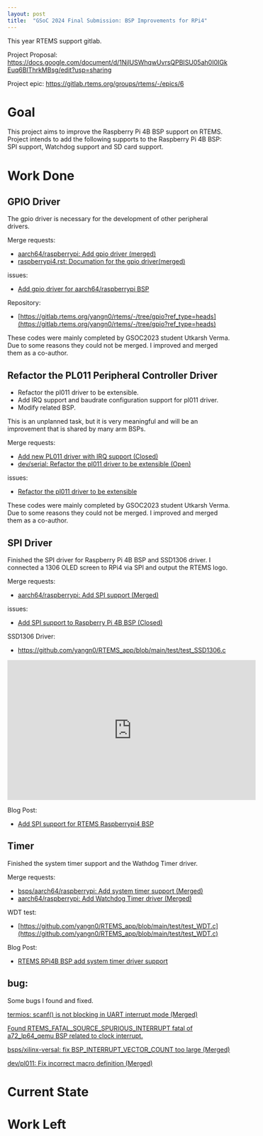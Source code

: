 ```yaml
---
layout: post
title:  "GSoC 2024 Final Submission: BSP Improvements for RPi4"
---
```


This year RTEMS support gitlab.

Project Proposal: https://docs.google.com/document/d/1NjlUSWhqwUvrsQPBISU05ah0I0IGkEuq6BIThrkMBsg/edit?usp=sharing

Project epic: https://gitlab.rtems.org/groups/rtems/-/epics/6


# Goal
This project aims to improve the Raspberry Pi 4B BSP support on RTEMS. Project intends to add the following supports to the Raspberry Pi 4B BSP: SPI support, Watchdog support and SD card support.

# Work Done

## GPIO Driver

The gpio driver is necessary for the development of other peripheral drivers. 

Merge requests:
- [aarch64/raspberrypi: Add gpio driver (merged)](https://gitlab.rtems.org/rtems/rtos/rtems/-/merge_requests/59)
- [raspberrypi4.rst: Documation for the gpio driver(merged)](https://gitlab.rtems.org/rtems/docs/rtems-docs/-/merge_requests/18)

issues: 
- [Add gpio driver for aarch64/raspberrypi BSP](https://gitlab.rtems.org/rtems/rtos/rtems/-/issues/5029)

Repository:
- [https://gitlab.rtems.org/yangn0/rtems/-/tree/gpio?ref_type=heads](https://gitlab.rtems.org/yangn0/rtems/-/tree/gpio?ref_type=heads)

These codes were mainly completed by GSOC2023 student Utkarsh Verma. Due to some reasons they could not be merged. I improved and merged them as a co-author.

## Refactor the PL011 Peripheral Controller Driver

- Refactor the pl011 driver to be extensible.
- Add IRQ support and baudrate configuration support for pl011 driver.
- Modify related BSP.

This is an unplanned task, but it is very meaningful and will be an improvement that is shared by many arm BSPs.

Merge requests:
- [Add new PL011 driver with IRQ support (Closed)](https://gitlab.rtems.org/rtems/rtos/rtems/-/merge_requests/43)
- [dev/serial: Refactor the pl011 driver to be extensible (Open)](https://gitlab.rtems.org/rtems/rtos/rtems/-/merge_requests/47)

issues:
- [Refactor the pl011 driver to be extensible](https://gitlab.rtems.org/rtems/rtos/rtems/-/issues/5026)

These codes were mainly completed by GSOC2023 student Utkarsh Verma. Due to some reasons they could not be merged. I improved and merged them as a co-author.

## SPI Driver
Finished the SPI driver for Raspberry Pi 4B BSP and SSD1306 driver. I connected a 1306 OLED screen to RPi4 via SPI and output the RTEMS logo.

Merge requests:
- [aarch64/raspberrypi: Add SPI support (Merged)](https://gitlab.rtems.org/rtems/rtos/rtems/-/merge_requests/103)

issues:
- [Add SPI support to Raspberry Pi 4B BSP (Closed)](https://gitlab.rtems.org/rtems/rtos/rtems/-/issues/5056)

SSD1306 Driver: 
- https://github.com/yangn0/RTEMS_app/blob/main/test/test_SSD1306.c

<iframe width="560" height="315" src="https://www.youtube.com/embed/DFtzoiYVMiQ?si=sG2gWWefTS6fUv-X" title="YouTube video player" frameborder="0" allow="accelerometer; autoplay; clipboard-write; encrypted-media; gyroscope; picture-in-picture; web-share" referrerpolicy="strict-origin-when-cross-origin" allowfullscreen></iframe>

Blog Post:
- [Add SPI support for RTEMS Raspberrypi4 BSP](https://yangn0.github.io/2024/07/24/Add-SPI-support-for-RTEMS-Raspberrypi4-BSP.html)

## Timer
Finished the system timer support and the Wathdog Timer driver.

Merge requests:
- [bsps/aarch64/raspberrypi: Add system timer support (Merged)](https://gitlab.rtems.org/rtems/rtos/rtems/-/commit/00f0d307b49097236dd10329456bb4103c283024)
- [aarch64/raspberrypi: Add Watchdog Timer driver (Merged)](https://gitlab.rtems.org/rtems/rtos/rtems/-/merge_requests/120)

WDT test:
- [https://github.com/yangn0/RTEMS_app/blob/main/test/test_WDT.c](https://github.com/yangn0/RTEMS_app/blob/main/test/test_WDT.c)

Blog Post:
- [RTEMS RPi4B BSP add system timer driver support](https://yangn0.github.io/2024/05/22/RTEMS-RPi4B-BSP-add-system-timer-driver-support.html)

## bug:
Some bugs I found and fixed.

[termios: scanf() is not blocking in UART interrupt mode (Merged)](https://gitlab.rtems.org/rtems/rtos/rtems/-/issues/5012)

[Found RTEMS_FATAL_SOURCE_SPURIOUS_INTERRUPT fatal of a72_lp64_qemu BSP related to clock interrupt. ](https://gitlab.rtems.org/rtems/rtos/rtems/-/merge_requests/29)

[bsps/xilinx-versal: fix BSP_INTERRUPT_VECTOR_COUNT too large (Merged)](https://gitlab.rtems.org/rtems/rtos/rtems/-/merge_requests/51)

[dev/pl011: Fix incorrect macro definition (Merged)](https://gitlab.rtems.org/rtems/rtos/rtems/-/merge_requests/64)

# Current State

# Work Left
